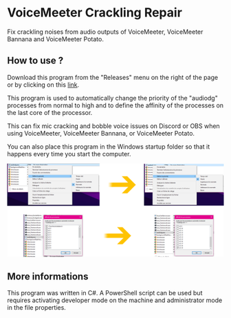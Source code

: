 # VoiceMeeter Crackling Repair

Fix crackling noises from audio outputs of VoiceMeeter, VoiceMeeter Bannana and VoiceMeeter Potato.

## How to use ?

Download this program from the "Releases" menu on the right of the page or by clicking on this <a href="https://github.com/TheRake66/VoiceMeeter-Crackling-Repair/releases/">link</a>.

This program is used to automatically change the priority of the "audiodg" processes from normal to high and to define the affinity of the processes on the last core of the processor.

This can fix mic cracking and bobble voice issues on Discord or OBS when using VoiceMeeter, VoiceMeeter Bannana, or VoiceMeeter Potato.

You can also place this program in the Windows startup folder so that it happens every time you start the computer.

<img src="https://github.com/TheRake66/VoiceMeeter-Crackling-Repair/blob/main/screenshot.png">

## More informations

This program was written in C#. A PowerShell script can be used but requires activating developer mode on the machine and administrator mode in the file properties.